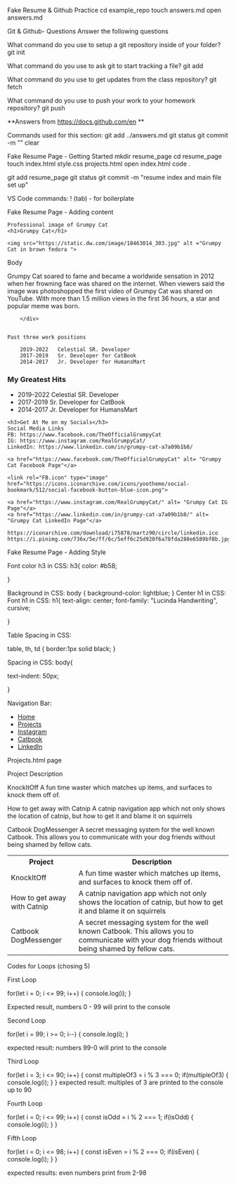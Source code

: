Fake Resume & Github Practice
    cd example_repo
    touch answers.md
    open answers.md
    

Git & Github- Questions
    Answer the following questions

What command do you use to setup a git repository inside of your folder?
git init

What command do you use to ask git to start tracking a file?
git add <filename>

What command do you use to get updates from the class repository?
git fetch

What command do you use to push your work to your homework repository?
git push

**Answers from https://docs.github.com/en **

Commands used for this section:
    git add ../answers.md
    git status
    git commit -m ""
    clear


Fake Resume Page - Getting Started
    mkdir resume_page
    cd resume_page
    touch index.html style.css projects.html
    open index.html
    code .

git add resume_page
git status
git commit -m "resume index and main file set up"

VS Code commands:
    ! (tab) - for boilerplate


Fake Resume Page - Adding content

    Professional image of Grumpy Cat
    <h1>Grumpy Cat</h1>
    
    <img src="https://static.dw.com/image/18463014_303.jpg" alt ="Grumpy Cat in brown fedora ">
   <nav></nav> 
   
   Body
   <div> 
    Grumpy Cat soared to fame and became a worldwide sensation in 2012 when her frowning face was shared on the internet. When viewers said the image was photoshopped the first video of Grumpy Cat was shared on YouTube. With more than 1.5 million views in the first 36 hours, a star and popular meme was born.
    
        </div>
    
    
    Past three work positions
        
        2019-2022   Celestial SR. Developer
        2017-2019   Sr. Developer for CatBook
        2014-2017   Jr. Developer for HumansMart
        
        
   <h3>My Greatest Hits</h3>     
        <ul>
        <li>2019-2022   Celestial SR. Developer</li>
        <li>2017-2019   Sr. Developer for CatBook</li>
        <li>2014-2017   Jr. Developer for HumansMart</li>
        </ul>
        
        
    <h3>Get At Me on my Socials</h3>    
    Social Media Links
    FB: https://www.facebook.com/TheOfficialGrumpyCat
    IG: https://www.instagram.com/RealGrumpyCat/
    LinkedIn: https://www.linkedin.com/in/grumpy-cat-a7a09b1b8/
    
    <a href="https://www.facebook.com/TheOfficialGrumpyCat" alt= "Grumpy Cat Facebook Page"</a>
    
    <link rel="FB.icon" type="image" href="https://icons.iconarchive.com/icons/yootheme/social-bookmark/512/social-facebook-button-blue-icon.png"> 
    
    <a href="https://www.instagram.com/RealGrumpyCat/" alt= "Grumpy Cat IG Page"</a>
    <a href="https://www.linkedin.com/in/grumpy-cat-a7a09b1b8/" alt= "Grumpy Cat LinkedIn Page"</a>
    
    https://iconarchive.com/download/i75878/martz90/circle/linkedin.ico
    https://i.pinimg.com/736x/5e/ff/6c/5eff6c25d920f6a78fda288e6589bf8b.jpg

Fake Resume Page - Adding Style

Font color h3 in CSS:
h3{
color: #b58;

}

Background in CSS:
    body {
  background-color: lightblue;
}
Center h1 in CSS:
Font h1 in CSS:
h1{
text-align: center;
font-family: "Lucinda Handwriting", cursive;

}



Table Spacing in CSS:

table, th, td {
  border:1px solid black;
}

Spacing in CSS:
body{

text-indent: 50px;

}

Navigation Bar:
    <ul>
  <li><a href=index.html">Home</a></li>
  <li><a href="projects.html">Projects</a></li>
    <li><a href="https://www.instagram.com/RealGrumpyCat/">Instagram</a></li>
      <li><a href="https://www.facebook.com/TheOfficialGrumpyCat">Catbook</a></li>
        <li><a href="https://www.linkedin.com/in/grumpy-cat-a7a09b1b8/">LinkedIn</a></li>
</ul>

Projects.html page

Project                          Description

KnockItOff                       A fun time waster which matches up items, and                                 surfaces to knock them off of.    

How to get away with Catnip      A catnip navigation app which not only shows the                              location of catnip, but how to get it and blame                               it on squirrels  

Catbook DogMessenger             A secret messaging system for the well known                                  Catbook.  This allows you to communicate with                                 your dog friends without being shamed by                                      fellow cats.

    


<table>

<tr>
<th>Project</th>
<th>Description</th>
</tr>
<tr>
<td>KnockItOff </td>
<td>A fun time waster which matches up items, and                                 surfaces to knock them off of.</td>
</tr>

<tr>
<td>How to get away with Catnip</td>
<td> A catnip navigation app which not only shows the                              location of catnip, but how to get it and blame                               it on squirrels</td>
</tr>

<tr>
<td>Catbook DogMessenger</td>
<td> A secret messaging system for the well known                                  Catbook.  This allows you to communicate with                                 your dog friends without being shamed by                                      fellow cats.
</td>
</tr>

</table>



Codes for Loops (chosing 5)

First Loop

for(let i = 0; i <= 99; i++) {
  console.log(i);
}

Expected result, numbers 0 - 99 will print to the console

Second Loop

for(let i = 99; i >= 0; i--) {
  console.log(i);
}

expected result: numbers 99-0 will print to the console

Third Loop

for(let i = 3; i <= 90; i++) {
  const multipleOf3 = i % 3 === 0;
  if(multipleOf3) {
    console.log(i);
  }
  }
  expected result: multiples of 3 are printed to the console up to 90
  
  
  Fourth Loop
  
  for(let i = 0; i <= 99; i++) {
   const isOdd = i % 2 === 1;
   if(isOdd) {
     console.log(i);
 }
 }
  
Fifth Loop

for(let i = 0; i <= 98; i++) {
  const isEven = i % 2 === 0;
  if(isEven) {
    console.log(i);
  }
}

expected results: even numbers print from 2-98
